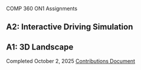 COMP 360 ON1 Assignments

## A2: Interactive Driving Simulation

## A1: 3D Landscape
Completed October 2, 2025
[Contributions Document](\a1-3d-landscape\README.md)


